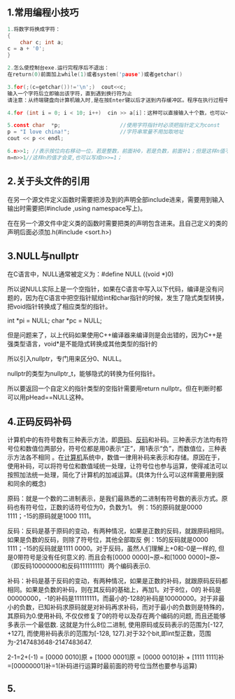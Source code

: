 ## 1.常用编程小技巧

```c++
1.将数字将换成字符：
{
	char c; int a;
c = a + '0';
}

2.怎么使控制台exe.运行完程序后不退出：
在return(0)前面加上while(1)或者system('pause')或者getchar()

3.for(;(c=getchar())!='\n';)  cout<<c;
输入一个字符后立即输出该字符，直到遇到换行符为止
请注意：从终端键盘向计算机输入时,是在按Enter键以后才送到内存缓冲区。程序在执行过程中，会去内存缓冲区读取需要的数据。

4.for (int i = 0; i < 10; i++)  cin >> a[i]：这种可以直接输入十个数，也可以一个一个输入

5.const char  *p;					//使用字符指针时必须把指针定义为const
p = "I love china!";			    //字符串常量不用加取地址
cout << p << endl;

6.n>>1; //表示按位向右移动一位，若是整数，前面补0，若是负数，前面补1；但是这样n值不变
n=n>>1//这样n的值才会变,也可以写成n>>=1；
```

## 2.关于头文件的引用

在另一个源文件定义函数时需要把涉及到的声明全部include进来，需要用到输入输出时需要把(#include <iostream>,using namespace写上)。

在在另一个源文件中定义类的函数时需要把类的声明包含进来。且自己定义的类的声明后面必须加.h(#include <sort.h>)

## 3.NULL与nullptr

在C语言中，NULL通常被定义为：#define NULL ((void *)0)

所以说NULL实际上是一个空指针，如果在C语言中写入以下代码，编译是没有问题的，因为在C语言中把空指针赋给int和char指针的时候，发生了隐式类型转换，把void指针转换成了相应类型的指针。

int  *pi = NULL;
char *pc = NULL;

但是问题来了，以上代码如果使用C++编译器来编译则是会出错的，因为C++是强类型语言，void*是不能隐式转换成其他类型的指针的

所以引入nullptr，专门用来区分0、NULL。

nullptr的类型为nullptr_t，能够隐式的转换为任何指针。

所以要返回一个自定义的指针类型的空指针需要用return nullptr。但在判断时都可以用pHead==NULL这种。

## 4.正码反码补码

计算机中的有符号数有三种表示方法，即[原码](https://baike.baidu.com/item/原码/1097586)、[反码](https://baike.baidu.com/item/反码/769985)和补码。三种表示方法均有符号位和数值位两部分，符号位都是用0表示“正”，用1表示“负”，而数值位，三种表示方法各不相同  。在[计算机](https://baike.baidu.com/item/计算机/140338)系统中，数值一律用补码来表示和存储。原因在于，使用补码，可以将符号位和数值域统一处理，让符号位也参与运算，使得减法可以按照加法统一处理，简化了计算机的加减运算。(具体为什么可以这样需要用到膜和同余的概念)

原码：就是一个数的二进制表示，是我们最熟悉的二进制有符号数的表示方式。原码也有符号位，正数的话符号位为0，负数为1。
例：15的原码就是0000 1111；-15的原码就是1000 1111。

反码：反码是基于原码的变动，有两种情况，如果是正数的反码，就跟原码相同。如果是负数的反码，则除了符号位，其他全部取反
例：15的反码就是0000 1111；-15的反码就是1111 0000。对于反码，虽然人们理解上+0和-0是一样的, 但是0带符号是没有任何意义的. 而且会有[0000 0000]~原~和[1000 0000]~原~（即反码10000000和反码111111111）两个编码表示0.

补码：补码是基于反码的变动，有两种情况，如果是正数的补码，就跟原码反码都相同。如果是负数的补码，则在其反码的基础上，再加1。对于8位，0的 补码是00000000，-1的补码是111111111，而最小的-128的补码是10000000。对于非最小的负数，已知补码求原码就是对补码再求补码，而对于最小的负数则是特殊的，其原码为0.使用补码, 不仅仅修复了0的符号以及存在两个编码的问题, 而且还能够多表示一个最低数. 这就是为什么8位二进制, 使用原码或反码表示的范围为[-127, +127], 而使用补码表示的范围为[-128, 127].对于32个bit,即int型正数，范围为-2147483648-2147483647.

2-1=2+(-1) = [0000 0010]原 + [1000 0001]原 = [0000 0010]补 + [1111 1111]补=[00000001]补=1(补码进行运算时最前面的符号位当然也要参与运算)

## 5.

